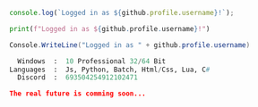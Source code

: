 ```javascript
console.log(`Logged in as ${github.profile.username}!`);
```
```python
print(f"Logged in as ${github.profile.username}!")
```
```cs
Console.WriteLine("Logged in as " + github.profile.username)
```

```python
  Windows  :  10 Professional 32/64 Bit
Languages  :  Js, Python, Batch, Html/Css, Lua, C#
  Discord  :  693504254912102471
```

```json
The real future is comming soon...
```
